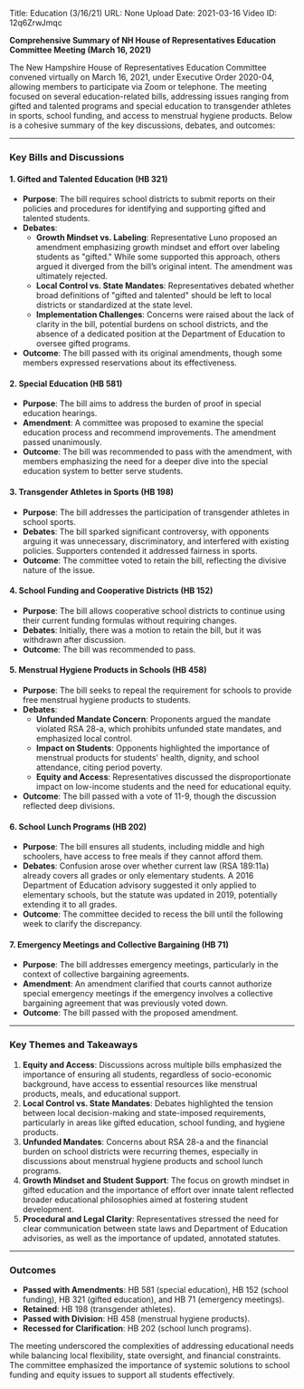 Title: Education (3/16/21)
URL: None
Upload Date: 2021-03-16
Video ID: 12q6ZrwJmqc

**Comprehensive Summary of NH House of Representatives Education Committee Meeting (March 16, 2021)**

The New Hampshire House of Representatives Education Committee convened virtually on March 16, 2021, under Executive Order 2020-04, allowing members to participate via Zoom or telephone. The meeting focused on several education-related bills, addressing issues ranging from gifted and talented programs and special education to transgender athletes in sports, school funding, and access to menstrual hygiene products. Below is a cohesive summary of the key discussions, debates, and outcomes:

---

### **Key Bills and Discussions**

#### **1. Gifted and Talented Education (HB 321)**
- **Purpose**: The bill requires school districts to submit reports on their policies and procedures for identifying and supporting gifted and talented students.
- **Debates**:
  - **Growth Mindset vs. Labeling**: Representative Luno proposed an amendment emphasizing growth mindset and effort over labeling students as "gifted." While some supported this approach, others argued it diverged from the bill’s original intent. The amendment was ultimately rejected.
  - **Local Control vs. State Mandates**: Representatives debated whether broad definitions of "gifted and talented" should be left to local districts or standardized at the state level.
  - **Implementation Challenges**: Concerns were raised about the lack of clarity in the bill, potential burdens on school districts, and the absence of a dedicated position at the Department of Education to oversee gifted programs.
- **Outcome**: The bill passed with its original amendments, though some members expressed reservations about its effectiveness.

#### **2. Special Education (HB 581)**
- **Purpose**: The bill aims to address the burden of proof in special education hearings.
- **Amendment**: A committee was proposed to examine the special education process and recommend improvements. The amendment passed unanimously.
- **Outcome**: The bill was recommended to pass with the amendment, with members emphasizing the need for a deeper dive into the special education system to better serve students.

#### **3. Transgender Athletes in Sports (HB 198)**
- **Purpose**: The bill addresses the participation of transgender athletes in school sports.
- **Debates**: The bill sparked significant controversy, with opponents arguing it was unnecessary, discriminatory, and interfered with existing policies. Supporters contended it addressed fairness in sports.
- **Outcome**: The committee voted to retain the bill, reflecting the divisive nature of the issue.

#### **4. School Funding and Cooperative Districts (HB 152)**
- **Purpose**: The bill allows cooperative school districts to continue using their current funding formulas without requiring changes.
- **Debates**: Initially, there was a motion to retain the bill, but it was withdrawn after discussion.
- **Outcome**: The bill was recommended to pass.

#### **5. Menstrual Hygiene Products in Schools (HB 458)**
- **Purpose**: The bill seeks to repeal the requirement for schools to provide free menstrual hygiene products to students.
- **Debates**:
  - **Unfunded Mandate Concern**: Proponents argued the mandate violated RSA 28-a, which prohibits unfunded state mandates, and emphasized local control.
  - **Impact on Students**: Opponents highlighted the importance of menstrual products for students' health, dignity, and school attendance, citing period poverty.
  - **Equity and Access**: Representatives discussed the disproportionate impact on low-income students and the need for educational equity.
- **Outcome**: The bill passed with a vote of 11-9, though the discussion reflected deep divisions.

#### **6. School Lunch Programs (HB 202)**
- **Purpose**: The bill ensures all students, including middle and high schoolers, have access to free meals if they cannot afford them.
- **Debates**: Confusion arose over whether current law (RSA 189:11a) already covers all grades or only elementary students. A 2016 Department of Education advisory suggested it only applied to elementary schools, but the statute was updated in 2019, potentially extending it to all grades.
- **Outcome**: The committee decided to recess the bill until the following week to clarify the discrepancy.

#### **7. Emergency Meetings and Collective Bargaining (HB 71)**
- **Purpose**: The bill addresses emergency meetings, particularly in the context of collective bargaining agreements.
- **Amendment**: An amendment clarified that courts cannot authorize special emergency meetings if the emergency involves a collective bargaining agreement that was previously voted down.
- **Outcome**: The bill passed with the proposed amendment.

---

### **Key Themes and Takeaways**
1. **Equity and Access**: Discussions across multiple bills emphasized the importance of ensuring all students, regardless of socio-economic background, have access to essential resources like menstrual products, meals, and educational support.
2. **Local Control vs. State Mandates**: Debates highlighted the tension between local decision-making and state-imposed requirements, particularly in areas like gifted education, school funding, and hygiene products.
3. **Unfunded Mandates**: Concerns about RSA 28-a and the financial burden on school districts were recurring themes, especially in discussions about menstrual hygiene products and school lunch programs.
4. **Growth Mindset and Student Support**: The focus on growth mindset in gifted education and the importance of effort over innate talent reflected broader educational philosophies aimed at fostering student development.
5. **Procedural and Legal Clarity**: Representatives stressed the need for clear communication between state laws and Department of Education advisories, as well as the importance of updated, annotated statutes.

---

### **Outcomes**
- **Passed with Amendments**: HB 581 (special education), HB 152 (school funding), HB 321 (gifted education), and HB 71 (emergency meetings).
- **Retained**: HB 198 (transgender athletes).
- **Passed with Division**: HB 458 (menstrual hygiene products).
- **Recessed for Clarification**: HB 202 (school lunch programs).

The meeting underscored the complexities of addressing educational needs while balancing local flexibility, state oversight, and financial constraints. The committee emphasized the importance of systemic solutions to school funding and equity issues to support all students effectively.